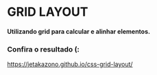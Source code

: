 # GRID LAYOUT

#### Utilizando grid para calcular e alinhar elementos.
### Confira o resultado (:
https://jetakazono.github.io/css-grid-layout/ 

